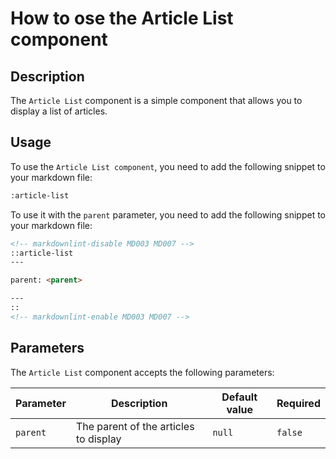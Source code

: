 # How to ose the Article List component

## Description

The `Article List` component is a simple component that allows you to display a list of articles.

## Usage

To use the `Article List component`, you need to add the following snippet to your markdown file:

```markdown
:article-list
```

To use it with the `parent` parameter, you need to add the following snippet to your markdown file:

```markdown
<!-- markdownlint-disable MD003 MD007 -->
::article-list
---

parent: <parent>

---
::
<!-- markdownlint-enable MD003 MD007 -->
```

## Parameters

The `Article List` component accepts the following parameters:

| Parameter | Description | Default value | Required |  
| --- | --- | --- | --- |
| `parent` | The parent of the articles to display | `null` | `false` |
